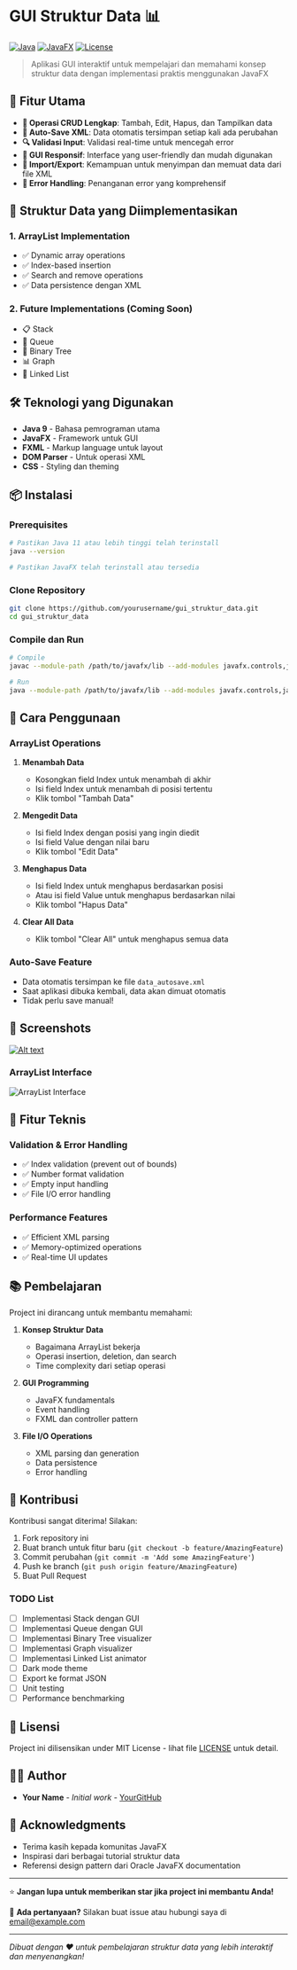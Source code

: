 # GUI Struktur Data 📊

[![Java](https://img.shields.io/badge/Java-ED8B00?style=for-the-badge&logo=java&logoColor=white)](https://www.oracle.com/java/)
[![JavaFX](https://img.shields.io/badge/JavaFX-007396?style=for-the-badge&logo=java&logoColor=white)](https://openjfx.io/)
[![License](https://img.shields.io/badge/License-MIT-green.svg?style=for-the-badge)](LICENSE)

> Aplikasi GUI interaktif untuk mempelajari dan memahami konsep struktur data dengan implementasi praktis menggunakan JavaFX

## 🌟 Fitur Utama

- **🔄 Operasi CRUD Lengkap**: Tambah, Edit, Hapus, dan Tampilkan data
- **💾 Auto-Save XML**: Data otomatis tersimpan setiap kali ada perubahan
- **🔍 Validasi Input**: Validasi real-time untuk mencegah error
- **📱 GUI Responsif**: Interface yang user-friendly dan mudah digunakan
- **📁 Import/Export**: Kemampuan untuk menyimpan dan memuat data dari file XML
- **🎯 Error Handling**: Penanganan error yang komprehensif

## 🚀 Struktur Data yang Diimplementasikan

### 1. ArrayList Implementation
- ✅ Dynamic array operations
- ✅ Index-based insertion
- ✅ Search and remove operations
- ✅ Data persistence dengan XML

### 2. Future Implementations (Coming Soon)
- 📋 Stack 
- 🔄 Queue
- 🌳 Binary Tree
- 📊 Graph
- 🔗 Linked List

## 🛠️ Teknologi yang Digunakan

- **Java 9** - Bahasa pemrograman utama
- **JavaFX** - Framework untuk GUI
- **FXML** - Markup language untuk layout
- **DOM Parser** - Untuk operasi XML
- **CSS** - Styling dan theming

## 📦 Instalasi

### Prerequisites
```bash
# Pastikan Java 11 atau lebih tinggi telah terinstall
java --version

# Pastikan JavaFX telah terinstall atau tersedia
```

### Clone Repository
```bash
git clone https://github.com/yourusername/gui_struktur_data.git
cd gui_struktur_data
```

### Compile dan Run
```bash
# Compile
javac --module-path /path/to/javafx/lib --add-modules javafx.controls,javafx.fxml *.java

# Run
java --module-path /path/to/javafx/lib --add-modules javafx.controls,javafx.fxml MainApp
```

## 🎯 Cara Penggunaan

### ArrayList Operations

1. **Menambah Data**
   - Kosongkan field Index untuk menambah di akhir
   - Isi field Index untuk menambah di posisi tertentu
   - Klik tombol "Tambah Data"

2. **Mengedit Data**
   - Isi field Index dengan posisi yang ingin diedit
   - Isi field Value dengan nilai baru
   - Klik tombol "Edit Data"

3. **Menghapus Data**
   - Isi field Index untuk menghapus berdasarkan posisi
   - Atau isi field Value untuk menghapus berdasarkan nilai
   - Klik tombol "Hapus Data"

4. **Clear All Data**
   - Klik tombol "Clear All" untuk menghapus semua data

### Auto-Save Feature
- Data otomatis tersimpan ke file `data_autosave.xml`
- Saat aplikasi dibuka kembali, data akan dimuat otomatis
- Tidak perlu save manual!

## 🎨 Screenshots

[![Alt text](path/to/image.png)]([https://link-to-somewhere.com](https://i.imgur.com/yKvYT6O.png))

### ArrayList Interface
![ArrayList Interface](screenshots/arraylist_interface.png)

## 🔧 Fitur Teknis

### Validation & Error Handling
- ✅ Index validation (prevent out of bounds)
- ✅ Number format validation
- ✅ Empty input handling
- ✅ File I/O error handling

### Performance Features
- ✅ Efficient XML parsing
- ✅ Memory-optimized operations
- ✅ Real-time UI updates

## 📚 Pembelajaran

Project ini dirancang untuk membantu memahami:

1. **Konsep Struktur Data**
   - Bagaimana ArrayList bekerja
   - Operasi insertion, deletion, dan search
   - Time complexity dari setiap operasi

2. **GUI Programming**
   - JavaFX fundamentals
   - Event handling
   - FXML dan controller pattern

3. **File I/O Operations**
   - XML parsing dan generation
   - Data persistence
   - Error handling

## 🤝 Kontribusi

Kontribusi sangat diterima! Silakan:

1. Fork repository ini
2. Buat branch untuk fitur baru (`git checkout -b feature/AmazingFeature`)
3. Commit perubahan (`git commit -m 'Add some AmazingFeature'`)
4. Push ke branch (`git push origin feature/AmazingFeature`)
5. Buat Pull Request

### TODO List
- [ ] Implementasi Stack dengan GUI
- [ ] Implementasi Queue dengan GUI
- [ ] Implementasi Binary Tree visualizer
- [ ] Implementasi Graph visualizer
- [ ] Implementasi Linked List animator
- [ ] Dark mode theme
- [ ] Export ke format JSON
- [ ] Unit testing
- [ ] Performance benchmarking

## 📄 Lisensi

Project ini dilisensikan under MIT License - lihat file [LICENSE](LICENSE) untuk detail.

## 👨‍💻 Author

- **Your Name** - *Initial work* - [YourGitHub](https://github.com/yourusername)

## 🙏 Acknowledgments

- Terima kasih kepada komunitas JavaFX
- Inspirasi dari berbagai tutorial struktur data
- Referensi design pattern dari Oracle JavaFX documentation

---

⭐ **Jangan lupa untuk memberikan star jika project ini membantu Anda!**

📧 **Ada pertanyaan?** Silakan buat issue atau hubungi saya di [email@example.com](mailto:migwaraa@gmail.com)

---

*Dibuat dengan ❤️ untuk pembelajaran struktur data yang lebih interaktif dan menyenangkan!*
